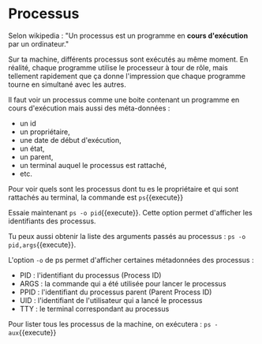 # Processus

Selon wikipedia  : "Un processus est un programme en **cours d'exécution** par un ordinateur."

Sur ta machine, différents processus sont exécutés au même moment.
 En réalité, chaque programme utilise le processeur à tour de rôle, mais tellement rapidement que ça donne l'impression que chaque programme tourne en simultané avec les autres.


Il faut voir un processus comme une boite contenant  un programme en cours d'exécution mais aussi des méta-données :

* un id
* un propriétaire,
* une date de début d'exécution,
* un état,
* un parent,
* un terminal auquel le processus est rattaché,
* etc.


Pour voir quels sont les processus dont tu es le propriétaire et qui sont rattachés au terminal, la commande est `ps`{{execute}}

Essaie maintenant `ps -o pid`{{execute}}. Cette option permet d'afficher les identifiants des processus.

Tu peux aussi obtenir la liste des arguments passés au processus : `ps -o pid,args`{{execute}}.

L'option  ``-o`` de ps permet d'afficher certaines métadonnées des processus :

* PID : l'identifiant du processus (Process ID)
* ARGS : la commande qui a été utilisée pour lancer le processus
* PPID : l'identifiant du processus parent (Parent Process ID)
* UID : l'identifiant de l'utilisateur qui a lancé le processus
* TTY : le terminal correspondant au processus


Pour lister tous les processus de la machine, on exécutera : `ps -aux`{{execute}}